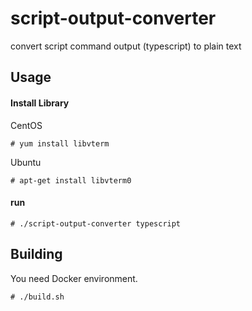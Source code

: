 # script-output-converter
convert script command output (typescript) to plain text

## Usage


#### Install Library

CentOS

```
# yum install libvterm
```

Ubuntu

```
# apt-get install libvterm0
```

#### run

```
# ./script-output-converter typescript
```

## Building

You need Docker environment.

```
# ./build.sh
```

